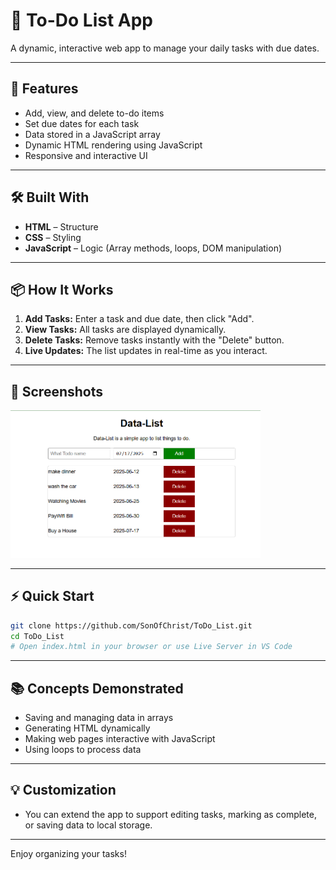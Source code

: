 # 📝 To-Do List App

A dynamic, interactive web app to manage your daily tasks with due dates.

---

## 🚀 Features

- Add, view, and delete to-do items
- Set due dates for each task
- Data stored in a JavaScript array
- Dynamic HTML rendering using JavaScript
- Responsive and interactive UI

---

## 🛠️ Built With

- **HTML** – Structure
- **CSS** – Styling
- **JavaScript** – Logic (Array methods, loops, DOM manipulation)

---

## 📦 How It Works

1. **Add Tasks:** Enter a task and due date, then click "Add".
2. **View Tasks:** All tasks are displayed dynamically.
3. **Delete Tasks:** Remove tasks instantly with the "Delete" button.
4. **Live Updates:** The list updates in real-time as you interact.

---

## 📸 Screenshots

<img src="Images/Data-List.png" alt="Data-List" width="400">

---

## ⚡ Quick Start

```bash
git clone https://github.com/SonOfChrist/ToDo_List.git
cd ToDo_List
# Open index.html in your browser or use Live Server in VS Code
```

---

## 📚 Concepts Demonstrated

- Saving and managing data in arrays
- Generating HTML dynamically
- Making web pages interactive with JavaScript
- Using loops to process data

---

## 💡 Customization

- You can extend the app to support editing tasks, marking as complete, or saving data to local storage.

---

Enjoy organizing your tasks!
